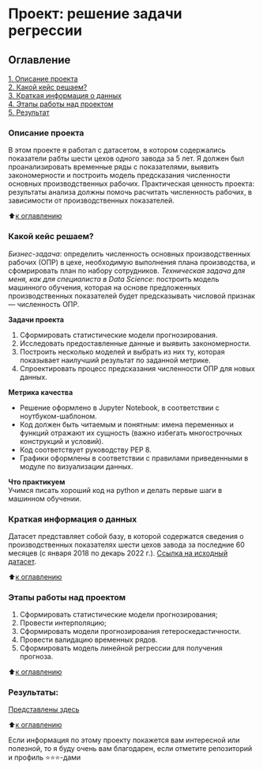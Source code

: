 # Проект: решение задачи регрессии

## Оглавление  
[1. Описание проекта](.README.md#Описание-проекта)  
[2. Какой кейс решаем?](.README.md#Какой-кейс-решаем)  
[3. Краткая информация о данных](.README.md#Краткая-информация-о-данных)  
[4. Этапы работы над проектом](.README.md#Этапы-работы-над-проектом)  
[5. Результат](.README.md#Результат)    

### Описание проекта    
В этом проекте я работал с датасетом, в котором содержались показатели рабты шести цехов одного завода за 5 лет. Я должен был проанализировать временные ряды с показателями, выявить закономерности и построить модель предсказания численности основных производственных рабочих. 
Практическая ценность проекта: результаты анализа должны помочь расчитать численность рабочих, в зависимости от производственных показателей.

:arrow_up:[к оглавлению](_)


### Какой кейс решаем?    
*Бизнес-задача*: определить численность основных производственных рабочих (ОПР) в цехе, необходимую выполнения плана производства, и сфомрировать план по набору сотрудников.
*Техническая задача для меня, как для специалиста в Data Science*: построить модель машинного обучения, которая на основе предложенных производственных показателей будет предсказывать числовой признак — численность ОПР.

**Задачи проекта**  
1. Сформировать статистические модели прогнозирования.
2. Исследовать предоставленные данные и выявить закономерности.
3. Построить несколько моделей и выбрать из них ту, которая показывает наилучший результат по заданной метрике.
4. Спроектировать процесс предсказания численности ОПР для новых данных.

**Метрика качества**     
- Решение оформлено в Jupyter Notebook, в соответствии с ноутбуком-шаблоном.
- Код должен быть читаемым и понятным: имена переменных и функций отражают их сущность (важно избегать многострочных конструкций и условий).
- Код соответствует руководству PEP 8.
- Графики оформлены в соответствии с правилами приведенными в модуле по визуализации данных.

**Что практикуем**     
Учимся писать хороший код на python и делать первые шаги в машинном обучении.


### Краткая информация о данных
Датасет представляет собой базу, в которой содержатся сведения о производственных показателях шести цехов завода за последние 60 месяцев (с января 2018 по декарь 2022 г.).
[Ссылка на исходный датасет](https://github.com/ConstantinVP/DS_learning/tree/master/Final_project/Data).
  
:arrow_up:[к оглавлению](.README.md#Оглавление)


### Этапы работы над проектом  
1. Сформировать статистические модели прогнозирования;
2. Провести интерполяцию;
3. Сформировать модели прогнозирования гетероскедастичности. 
4. Провести валидацию временных рядов.
5. Сформировать модель линейной регрессии для получения прогноза.

:arrow_up:[к оглавлению](.README.md#Оглавление)


### Результаты:  
[Представлены здесь](https://github.com/ConstantinVP/DS_learning/blob/master/Final_Project/Final_Project.ipynb)

:arrow_up:[к оглавлению](.README.md#Оглавление)


Если информация по этому проекту покажется вам интересной или полезной, то я буду очень вам благодарен, если отметите репозиторий и профиль ⭐️⭐️⭐️-дами